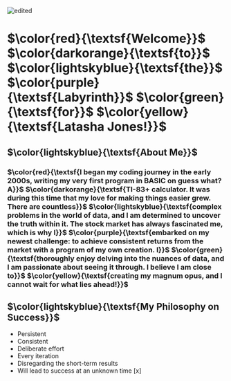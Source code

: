 
![edited](https://github.com/Latashajd40/Latashajd40/assets/97650423/33c92b7d-28d7-4b87-98b0-accbff580ac5)



# $\color{red}{\textsf{Welcome}}$ $\color{darkorange}{\textsf{to}}$ $\color{lightskyblue}{\textsf{the}}$ $\color{purple}{\textsf{Labyrinth}}$ $\color{green}{\textsf{for}}$ $\color{yellow}{\textsf{Latasha Jones!}}$

## $\color{lightskyblue}{\textsf{About Me}}$

### $\color{red}{\textsf{I began my coding journey in the early 2000s, writing my very first program in BASIC on guess what? A}}$ $\color{darkorange}{\textsf{TI-83+ calculator. It was during this time that my love for making things easier grew. There are countless}}$ $\color{lightskyblue}{\textsf{complex problems in the world of data, and I am determined to uncover the truth within it. The stock market has always fascinated me, which is why I}}$ $\color{purple}{\textsf{embarked on my newest challenge: to achieve consistent returns from the market with a program of my own creation. I}}$ $\color{green}{\textsf{thoroughly enjoy delving into the nuances of data, and I am passionate about seeing it through. I believe I am close to}}$ $\color{yellow}{\textsf{creating my magnum opus, and I cannot wait for what lies ahead!}}$

## $\color{lightskyblue}{\textsf{My Philosophy on Success}}$
- Persistent
- Consistent
- Deliberate effort
- Every iteration
- Disregarding the short-term results
- Will lead to success at an unknown time [x]
